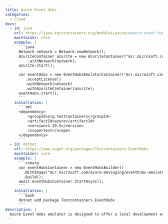 ```yaml
---
title: Azure Event Hubs
categories:
  - cloud
docs:
  - id: java
    url: https://java.testcontainers.org/modules/azure/#azure-event-hubs-emulator
    maintainer: core
    example: |
      ```java
      Network network = Network.newNetwork();
      AzuriteContainer azurite = new AzuriteContainer("mcr.microsoft.com/azure-storage/azurite:3.33.0")
          .withNetwork(network);
      azurite.start();

      var eventHubs = new EventHubsEmulatorContainer("mcr.microsoft.com/azure-messaging/eventhubs-emulator:2.0.1")
         .acceptLicense()
         .withNetwork(network)
         .withAzuriteContainer(azurite);
      eventHubs.start();
      ```
    installation: |
      ```xml
      <dependency>
          <groupId>org.testcontainers</groupId>
          <artifactId>azure</artifactId>
          <version>1.20.5</version>
          <scope>test</scope>
      </dependency>
      ```
  - id: dotnet
    url: https://www.nuget.org/packages/Testcontainers.EventHubs
    maintainer: core
    example: |
      ```csharp
      var eventHubsContainer = new EventHubsBuilder()
        .WithImage("mcr.microsoft.com/azure-messaging/eventhubs-emulator:latest")
        .Build();
      await eventHubsContainer.StartAsync();
      ```
    installation: |
      ```bash
      dotnet add package Testcontainers.EventHubs
      ```
description: |
  Azure Event Hubs emulator is designed to offer a local development experience for Azure Event Hubs.
---
```

